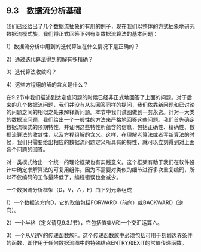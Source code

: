 ## 9.3　数据流分析基础

我们已经给出了几个数据流抽象的有用的例子，现在我们以整体的方式抽象地研究数据流模式族。我们将正式回答下列有关数据流算法的基本问题：

1）数据流分析中用到的迭代算法在什么情况下是正确的？

2）通过迭代算法得到的解有多精确？

3）迭代算法收敛吗？

4）这些方程组的解的含义是什么？

在9.2节中我们描述到达定值问题的时候已经非正式地回答了上面的问题。对于后来的几个数据流问题，我们并没有从头回答同样的提问，我们依靠新问题和已讨论的问题之间的相似之处来解释新问题。本节中我们试图做到一劳永逸。针对一大类的数据流问题，我们给出一个一般性的方法来严格地回答这些问题。我们首先确定数据流模式的预期特性，并证明这些特性所蕴含的信息，包括正确性、精确性、数据流算法的收敛性，以及方程组解的含义。这样，在理解老算法或者写新算法的时候，我们只需要给出相应的数据流问题定义所具有的特性，就可以立刻得到对上面各个问题的回答。

对一类模式给出一个统一的理论框架也有实践意义。这个框架有助于我们在软件设计中确定求解算法的可复用组件。因为不需要对类似的细节进行多次重复编码，所以不仅编码的工作量降低了，编程错误也会减少。

一个数据流分析框架（D，V，∧，F）由下列元素组成

1）一个数据流方向D，它的取值包括FORWARD（前向）或BACKWARD（逆向）。

2）一个半格（定义请见9.3.1节），它包括值集V和一个交汇运算∧。

3）一个从V到V的传递函数族F。这个传递函数族中必须包括可用于刻划边界条件的函数，即作用于任何数据流图中的特殊结点ENTRY和EXIT的常值传递函数。